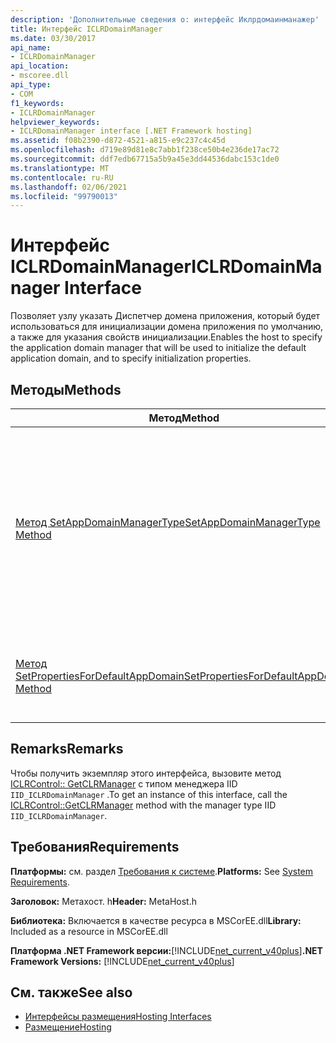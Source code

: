 ```yaml
---
description: 'Дополнительные сведения о: интерфейс Иклрдомаинманажер'
title: Интерфейс ICLRDomainManager
ms.date: 03/30/2017
api_name:
- ICLRDomainManager
api_location:
- mscoree.dll
api_type:
- COM
f1_keywords:
- ICLRDomainManager
helpviewer_keywords:
- ICLRDomainManager interface [.NET Framework hosting]
ms.assetid: f08b2390-d872-4521-a815-e9c237c4c45d
ms.openlocfilehash: d719e89d81e8c7abb1f238ce50b4e236de17ac72
ms.sourcegitcommit: ddf7edb67715a5b9a45e3dd44536dabc153c1de0
ms.translationtype: MT
ms.contentlocale: ru-RU
ms.lasthandoff: 02/06/2021
ms.locfileid: "99790013"
---
```

# <a name="iclrdomainmanager-interface"></a><span data-ttu-id="f5cff-103">Интерфейс ICLRDomainManager</span><span class="sxs-lookup"><span data-stu-id="f5cff-103">ICLRDomainManager Interface</span></span>

<span data-ttu-id="f5cff-104">Позволяет узлу указать Диспетчер домена приложения, который будет использоваться для инициализации домена приложения по умолчанию, а также для указания свойств инициализации.</span><span class="sxs-lookup"><span data-stu-id="f5cff-104">Enables the host to specify the application domain manager that will be used to initialize the default application domain, and to specify initialization properties.</span></span>  
  
## <a name="methods"></a><span data-ttu-id="f5cff-105">Методы</span><span class="sxs-lookup"><span data-stu-id="f5cff-105">Methods</span></span>  
  
|<span data-ttu-id="f5cff-106">Метод</span><span class="sxs-lookup"><span data-stu-id="f5cff-106">Method</span></span>|<span data-ttu-id="f5cff-107">Описание</span><span class="sxs-lookup"><span data-stu-id="f5cff-107">Description</span></span>|  
|------------|-----------------|  
|[<span data-ttu-id="f5cff-108">Метод SetAppDomainManagerType</span><span class="sxs-lookup"><span data-stu-id="f5cff-108">SetAppDomainManagerType Method</span></span>](iclrdomainmanager-setappdomainmanagertype-method.md)|<span data-ttu-id="f5cff-109">Задает тип, производный от <xref:System.AppDomainManager?displayProperty=nameWithType> класса диспетчера домена приложения, который будет использоваться для инициализации домена приложения по умолчанию.</span><span class="sxs-lookup"><span data-stu-id="f5cff-109">Specifies the type, derived from the <xref:System.AppDomainManager?displayProperty=nameWithType> class, of the application domain manager that will be used to initialize the default application domain.</span></span>|  
|[<span data-ttu-id="f5cff-110">Метод SetPropertiesForDefaultAppDomain</span><span class="sxs-lookup"><span data-stu-id="f5cff-110">SetPropertiesForDefaultAppDomain Method</span></span>](iclrdomainmanager-setpropertiesfordefaultappdomain-method.md)|<span data-ttu-id="f5cff-111">Задает свойства, которые будут использоваться для инициализации домена приложения по умолчанию.</span><span class="sxs-lookup"><span data-stu-id="f5cff-111">Sets properties that will be used to initialize the default application domain.</span></span>|  
  
## <a name="remarks"></a><span data-ttu-id="f5cff-112">Remarks</span><span class="sxs-lookup"><span data-stu-id="f5cff-112">Remarks</span></span>  

 <span data-ttu-id="f5cff-113">Чтобы получить экземпляр этого интерфейса, вызовите метод [ICLRControl:: GetCLRManager](iclrcontrol-getclrmanager-method.md) с типом менеджера IID `IID_ICLRDomainManager` .</span><span class="sxs-lookup"><span data-stu-id="f5cff-113">To get an instance of this interface, call the [ICLRControl::GetCLRManager](iclrcontrol-getclrmanager-method.md) method with the manager type IID `IID_ICLRDomainManager`.</span></span>  
  
## <a name="requirements"></a><span data-ttu-id="f5cff-114">Требования</span><span class="sxs-lookup"><span data-stu-id="f5cff-114">Requirements</span></span>  

 <span data-ttu-id="f5cff-115">**Платформы:** см. раздел [Требования к системе](../../get-started/system-requirements.md).</span><span class="sxs-lookup"><span data-stu-id="f5cff-115">**Platforms:** See [System Requirements](../../get-started/system-requirements.md).</span></span>  
  
 <span data-ttu-id="f5cff-116">**Заголовок:** Метахост. h</span><span class="sxs-lookup"><span data-stu-id="f5cff-116">**Header:** MetaHost.h</span></span>  
  
 <span data-ttu-id="f5cff-117">**Библиотека:** Включается в качестве ресурса в MSCorEE.dll</span><span class="sxs-lookup"><span data-stu-id="f5cff-117">**Library:** Included as a resource in MSCorEE.dll</span></span>  
  
 <span data-ttu-id="f5cff-118">**Платформа .NET Framework версии:**[!INCLUDE[net_current_v40plus](../../../../includes/net-current-v40plus-md.md)]</span><span class="sxs-lookup"><span data-stu-id="f5cff-118">**.NET Framework Versions:** [!INCLUDE[net_current_v40plus](../../../../includes/net-current-v40plus-md.md)]</span></span>  
  
## <a name="see-also"></a><span data-ttu-id="f5cff-119">См. также</span><span class="sxs-lookup"><span data-stu-id="f5cff-119">See also</span></span>

- [<span data-ttu-id="f5cff-120">Интерфейсы размещения</span><span class="sxs-lookup"><span data-stu-id="f5cff-120">Hosting Interfaces</span></span>](hosting-interfaces.md)
- [<span data-ttu-id="f5cff-121">Размещение</span><span class="sxs-lookup"><span data-stu-id="f5cff-121">Hosting</span></span>](index.md)
